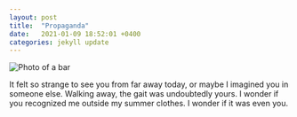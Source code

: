 ```yaml
---
layout: post
title:  "Propaganda"
date:   2021-01-09 18:52:01 +0400
categories: jekyll update
---
```

<img src="//images.weserv.nl/?url=havemapswill.travel/img/2021-01-09-beirut.JPG&&w=500h=400&dpr=4" alt="Photo of a bar">

It felt so strange to see you from far away today, or maybe I imagined you in someone else. Walking away, the gait was undoubtedly yours. I wonder if you recognized me outside my summer clothes. I wonder if it was even you.
